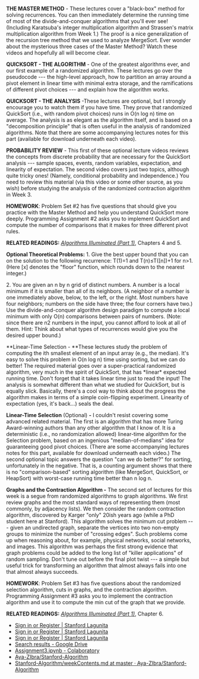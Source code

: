 **THE MASTER METHOD** \- These lectures cover a "black\-box" method for solving recurrences. You can then immediately determine the running time of most of the divide\-and\-conquer algorithms that you'll ever see! (Including Karatsuba's integer multiplication algorithm and Strassen's matrix multiplication algorithm from Week 1.) The proof is a nice generalization of the recursion tree method that we used to analyze MergeSort. Ever wonder about the mysterious three cases of the Master Method? Watch these videos and hopefully all will become clear.

**QUICKSORT \- THE ALGORITHM** \- One of the greatest algorithms ever, and our first example of a randomized algorithm. These lectures go over the pseudocode \-\-\- the high\-level approach, how to partition an array around a pivot element in linear time with minimal extra storage, and the ramifications of different pivot choices \-\-\- and explain how the algorithm works.

**QUICKSORT \- THE ANALYSIS** \-These lectures are optional, but I strongly encourage you to watch them if you have time. They prove that randomized QuickSort (i.e., with random pivot choices) runs in O(n log n) time on average. The analysis is as elegant as the algorithm itself, and is based on a "decomposition principle" that is often useful in the analysis of randomized algorithms. Note that there are some accompanying lectures notes for this part (available for download underneath each video).

**PROBABILITY REVIEW** \- This first of these optional lecture videos reviews the concepts from discrete probability that are necessary for the QuickSort analysis \-\-\- sample spaces, events, random variables, expectation, and linearity of expectation. The second video covers just two topics, although quite tricky ones! (Namely, conditional probability and independence.) You need to review this material (via this video or some other source, as you wish) before studying the analysis of the randomized contraction algorithm in Week 3.

**HOMEWORK**: Problem Set #2 has five questions that should give you practice with the Master Method and help you understand QuickSort more deeply. Programming Assignment #2 asks you to implement QuickSort and compute the number of comparisons that it makes for three different pivot rules.

**RELATED READINGS:** *[Algorithms Illuminated (Part 1)](https://www.amazon.com/dp/0999282905)*, Chapters 4 and 5.

**Optional Theoretical Problems:** 
1\. Give the best upper bound that you can on the solution to the following recurrence: T(1)\=1 and T(n)≤T(\[n\])+1 for n\>1. (Here \[x\] denotes the "floor" function, which rounds down to the nearest integer.)

2\. You are given an n by n grid of distinct numbers. A number is a local minimum if it is smaller than all of its neighbors. (A neighbor of a number is one immediately above, below, to the left, or the right. Most numbers have four neighbors; numbers on the side have three; the four corners have two.) Use the divide\-and\-conquer algorithm design paradigm to compute a local minimum with only O(n) comparisons between pairs of numbers. (Note: since there are n2 numbers in the input, you cannot afford to look at all of them. Hint: Think about what types of recurrences would give you the desired upper bound.)

**Linear\-Time Selection \- **These lectures study the problem of computing the ith smallest element of an input array (e.g., the median). It's easy to solve this problem in O(n log n) time using sorting, but we can do better! The required material goes over a super\-practical randomized algorithm, very much in the spirit of QuickSort, that has \*linear\* expected running time. Don't forget that it takes linear time just to read the input! The analysis is somewhat different than what we studied for QuickSort, but is equally slick. Basically, there's a cool way to think about the progress the algorithm makes in terms of a simple coin\-flipping experiment. Linearity of expectation (yes, it's back...) seals the deal.

**Linear\-Time Selection** (Optional) **\-** I couldn't resist covering some advanced related material. The first is an algorithm that has more Turing Award\-winning authors than any other algorithm that I know of. It is a deterministic (i.e., no randomization allowed) linear\-time algorithm for the Selection problem, based on an ingenious "median\-of\-medians" idea for guaranteeing good pivot choices. (There are some accompanying lectures notes for this part, available for download underneath each video.) The second optional topic answers the question "can we do better?" for sorting, unfortunately in the negative. That is, a counting argument shows that there is no "comparison\-based" sorting algorithm (like MergeSort, QuickSort, or HeapSort) with worst\-case running time better than n log n.

**Graphs and the Contraction Algorithm \-** The second set of lectures for this week is a segue from randomized algorithms to graph algorithms. We first review graphs and the most standard ways of representing them (most commonly, by adjacency lists). We then consider the random contraction algorithm, discovered by Karger "only" 20ish years ago (while a PhD student here at Stanford). This algorithm solves the minimum cut problem \-\-\- given an undirected graph, separate the vertices into two non\-empty groups to minimize the number of "crossing edges". Such problems come up when reasoning about, for example, physical networks, social networks, and images. This algorithm was perhaps the first strong evidence that graph problems could be added to the long list of "killer applications" of random sampling. Don't tune out before the final plot twist \-\-\- a simple but useful trick for transforming an algorithm that almost always fails into one that almost always succeeds.

**HOMEWORK**: Problem Set #3 has five questions about the randomized selection algorithm, cuts in graphs, and the contraction algorithm. Programming Assignment #3 asks you to implement the contraction algorithm and use it to compute the min cut of the graph that we provide.

**RELATED READINGS:** *[Algorithms Illuminated (Part 1)](https://www.amazon.com/dp/0999282905)*, Chapter 6.


* [Sign in or Register | Stanford Lagunita](https://lagunita.stanford.edu/login?next=/courses/course-v1%3AEngineering%2BAlgorithms1%2BSelfPaced/course/)
* [Sign in or Register | Stanford Lagunita](https://lagunita.stanford.edu/login?next=/courses/course-v1%3AEngineering%2BAlgorithms1%2BSelfPaced/courseware/2cb01d3fab0e41c5b97a4658d8d1bbfd/fe413b3a7c1447288a9a631758eb1d31/)
* [Sign in or Register | Stanford Lagunita](https://lagunita.stanford.edu/login?next=/courses/course-v1%3AEngineering%2BAlgorithms1%2BSelfPaced/courseware/e8eecbef0eef40bf9cd583f3599145e1/2103c3d12ce1427796f48d748da153b3/%3Factivate_block_id%3Dblock-v1%253AEngineering%252BAlgorithms1%252BSelfPaced%252Btype%2540sequential%252Bblock%25402103c3d12ce1427796f48d748da153b3)
* [Search results - Google Drive](https://drive.google.com/drive/search?q=owner:me%20(type:application/vnd.google.colaboratory%20||%20type:application/vnd.google.colab))
* [Assignment3.ipynb - Colaboratory](https://colab.research.google.com/drive/1yn-vwCYW0gcThxhWqe6vFxYLkiPQFGNl#scrollTo=Jm-lbZUfmhXF)
* [Aya-ZIbra/Stanford-Algorithm](https://github.com/Aya-ZIbra/Stanford-Algorithm)
* [Stanford-Algorithm/weekContents.md at master · Aya-ZIbra/Stanford-Algorithm](https://github.com/Aya-ZIbra/Stanford-Algorithm/blob/master/weekContents.md)
